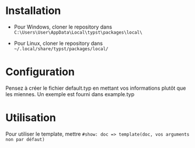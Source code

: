 # Installation

- Pour Windows, cloner le repository dans `C:\Users\User\AppData\Local\typst\packages\local\`

- Pour Linux, cloner le repository dans `~/.local/share/typst/packages/local/`

# Configuration

Pensez à créer le fichier default.typ en mettant vos informations plutôt que les miennes. Un exemple est fourni dans example.typ

# Utilisation 

Pour utiliser le template, mettre `#show: doc => template(doc, vos arguments non par défaut)`
